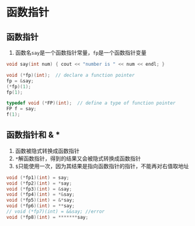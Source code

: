 # 函数指针

## 函数指针

1. 函数名`say`是一个函数指针常量，`fp`是一个函数指针变量

```cpp
void say(int num) { cout << "number is " << num << endl; }

void (*fp)(int);  // declare a function pointer
fp = &say;
(*fp)(1);
fp(1);

typedef void (*FP)(int);  // define a type of function pointer
FP f = say;
f(1);
```

## 函数指针和 & *

1. 函数被隐式转换成函数指针
2. `*`解函数指针，得到的结果又会被隐式转换成函数指针
3. `$`只能使用一次，因为其结果是指向函数指针的指针，不能再对右值取地址

```cpp
void (*fp1)(int) = say;
void (*fp2)(int) = *say;
void (*fp3)(int) = &say;
void (*fp4)(int) = *&say;
void (*fp5)(int) = &*say;
void (*fp6)(int) = **say;
// void (*fp7)(int) = &&say; //error
void (*fp8)(int) = *******say;
```
